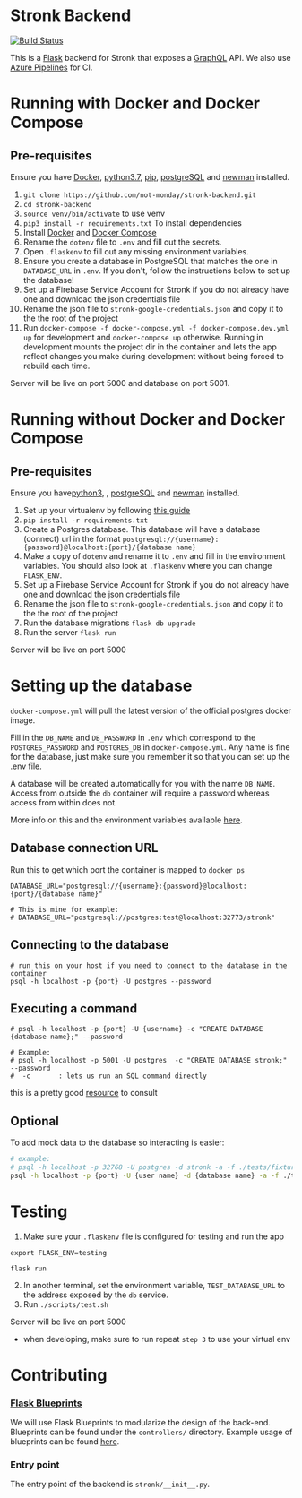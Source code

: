# Stronk Backend

[![Build Status](https://dev.azure.com/kkjasoncheung/stronk/_apis/build/status/not-monday.stronk-backend?branchName=master)](https://dev.azure.com/kkjasoncheung/stronk/_build/latest?definitionId=1&branchName=master)

This is a [Flask](https://flask.palletsprojects.com/en/1.1.x/blueprints/) backend for Stronk that exposes a [GraphQL](https://graphql.org/) API. We also use [Azure Pipelines](https://azure.microsoft.com/en-us/services/devops/pipelines/) for CI.

# Running with Docker and Docker Compose

## Pre-requisites

Ensure you have [Docker](https://docs.docker.com/install/), [python3.7](https://www.python.org/downloads/), [pip](https://pip.pypa.io/en/stable/installing/), [postgreSQL](https://www.postgresql.org/) and [newman](https://github.com/postmanlabs/newman) installed.

1. `git clone https://github.com/not-monday/stronk-backend.git`
2. `cd stronk-backend`
3. `source venv/bin/activate` to use venv
4. `pip3 install -r requirements.txt` To install dependencies
5. Install [Docker](https://docs.docker.com/get-docker/) and [Docker Compose](https://docs.docker.com/compose/install/)
6. Rename the `dotenv` file to `.env` and fill out the secrets.
7. Open `.flaskenv` to fill out any missing environment variables.
8. Ensure you create a database in PostgreSQL that matches the one in `DATABASE_URL` in `.env`. If you don't, follow the instructions below to set up the database!
9. Set up a Firebase Service Account for Stronk if you do not already have one and download the json credentials file
10. Rename the json file to `stronk-google-credentials.json` and copy it to the the root of the project
11. Run `docker-compose -f docker-compose.yml -f docker-compose.dev.yml up` for development and `docker-compose up` otherwise. Running in development mounts the project dir in the container and lets the app reflect changes you make during development without being forced to rebuild each time.

Server will be live on port 5000 and database on port 5001.

# Running without Docker and Docker Compose

## Pre-requisites

Ensure you have[python3](https://www.python.org/downloads/), [
](https://pip.pypa.io/en/stable/installing/), [postgreSQL](https://www.postgresql.org/) and [newman](https://github.com/postmanlabs/newman) installed.

1. Set up your virtualenv by following [this guide](https://docs.python.org/3/library/venv.html)
2. `pip install -r requirements.txt`
3. Create a Postgres database. This database will have a database (connect) url in the format `postgresql://{username}:{password}@localhost:{port}/{database name}`
4. Make a copy of `dotenv` and rename it to `.env` and fill in the environment variables. You should also look at `.flaskenv` where you can change `FLASK_ENV`.
5. Set up a Firebase Service Account for Stronk if you do not already have one and download the json credentials file
6. Rename the json file to `stronk-google-credentials.json` and copy it to the the root of the project
7. Run the database migrations `flask db upgrade`
8. Run the server `flask run`

Server will be live on port 5000

# Setting up the database

`docker-compose.yml` will pull the latest version of the official postgres docker image.

Fill in the `DB_NAME` and `DB_PASSWORD` in `.env` which correspond to the `POSTGRES_PASSWORD` and `POSTGRES_DB` in `docker-compose.yml`. Any name is fine for the database, just make sure you remember it so that you can set up the .env file.

A database will be created automatically for you with the name `DB_NAME`. Access from outside the `db` container will require a password whereas access from within does not.

More info on this and the environment variables available [here](https://hub.docker.com/_/postgres).

## Database connection URL

Run this to get which port the container is mapped to `docker ps`

```
DATABASE_URL="postgresql://{username}:{password}@localhost:{port}/{database name}"

# This is mine for example:
# DATABASE_URL="postgresql://postgres:test@localhost:32773/stronk"
```

## Connecting to the database

```
# run this on your host if you need to connect to the database in the container
psql -h localhost -p {port} -U postgres --password
```

## Executing a command

```
# psql -h localhost -p {port} -U {username} -c "CREATE DATABASE {database name};" --password

# Example:
# psql -h localhost -p 5001 -U postgres  -c "CREATE DATABASE stronk;" --password
#  -c       : lets us run an SQL command directly
```

this is a pretty good [resource](https://docs.docker.com/engine/examples/postgresql_service/) to consult

## Optional

To add mock data to the database so interacting is easier:

```bash
# example:
# psql -h localhost -p 32768 -U postgres -d stronk -a -f ./tests/fixtures/insert_mock_data.sql
psql -h localhost -p {port} -U {user name} -d {database name} -a -f ./tests/fixtures/insert_mock_data.sql
```

# Testing

1. Make sure your `.flaskenv` file is configured for testing and run the app

```
export FLASK_ENV=testing

flask run
```

2. In another terminal, set the environment variable, `TEST_DATABASE_URL` to the address exposed by the `db` service.
3. Run `./scripts/test.sh`

Server will be live on port 5000

- when developing, make sure to run repeat `step 3` to use your virtual env

# Contributing

### [Flask Blueprints](https://flask.palletsprojects.com/en/1.1.x/blueprints/)

We will use Flask Blueprints to modularize the design of the back-end. Blueprints can be found under the `controllers/` directory.
Example usage of blueprints can be found [here](https://flask.palletsprojects.com/en/1.1.x/blueprints/).

### Entry point

The entry point of the backend is `stronk/__init__.py`.
